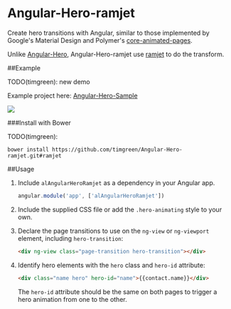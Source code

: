 Angular-Hero-ramjet
============

Create hero transitions with Angular, similar to those implemented by Google's Material Design and Polymer's [core-animated-pages](https://www.polymer-project.org/docs/elements/core-elements.html#core-animated-pages).

Unlike [Angular-Hero](https://github.com/DevAndyLee/Angular-Hero), Angular-Hero-ramjet use [ramjet](https://github.com/Rich-Harris/ramjet) to do the transform.

##Example

TODO(timgreen): new demo

Example project here: [Angular-Hero-Sample](https://github.com/DevAndyLee/Angular-Hero-Sample)

<img src="sample/angular-hero-sample.gif" />

###Install with Bower

TODO(timgreen):

```
bower install https://github.com/timgreen/Angular-Hero-ramjet.git#ramjet
```

##Usage

1. Include `alAngularHeroRamjet` as a dependency in your Angular app.

    ```js
    angular.module('app', ['alAngularHeroRamjet'])
    ```

2. Include the supplied CSS file or add the `.hero-animating` style to your own.

3. Declare the page transitions to use on the `ng-view` or `ng-viewport` element, including `hero-transition`:
    ```html
    <div ng-view class="page-transition hero-transition"></div>
    ```
4. Identify hero elements with the `hero` class and `hero-id` attribute:
    ```html
    <div class="name hero" hero-id="name">{{contact.name}}</div>
    ```

    The `hero-id` attribute should be the same on both pages to trigger a hero animation from one to the other.
